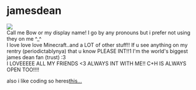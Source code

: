 # jamesdean
<img src="https://codehs.com/uploads/a83ce60dc31d23f4953f9fc73334ac8c">
<br>
Call me Bow or my display name!
I go by any pronouns but i prefer not using they on me ^_^
<br>
I love love love Minecraft..and a LOT of other stuff!!
If u see anything on my rentry (periodictablynya) that u know PLEASE INT!!1
I'm the world's biggest james dean fan (trust) :3 
<br>
I LOVEEEEE ALL MY FRIENDS <3 ALWAYS INT WITH ME!!
C+H IS ALWAYS OPEN TOO!!!!
<br>
<p>also i like coding so heres<a href="https://chezzing.neocities.org">this...</a></p>
